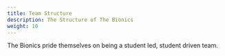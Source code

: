 ```yaml
---
title: Team Structure
description: The Structure of The Bionics
weight: 10
---
```


The Bionics pride themselves on being a student led, student driven team. 

